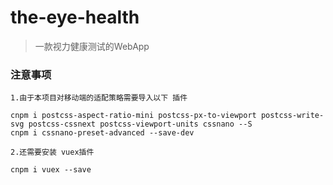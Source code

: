 # the-eye-health
> 一款视力健康测试的WebApp


### 注意事项
	1.由于本项目对移动端的适配策略需要导入以下 插件

```
cnpm i postcss-aspect-ratio-mini postcss-px-to-viewport postcss-write-svg postcss-cssnext postcss-viewport-units cssnano --S 
cnpm i cssnano-preset-advanced --save-dev
```

	2.还需要安装 vuex插件
	
```
cnpm i vuex --save
```